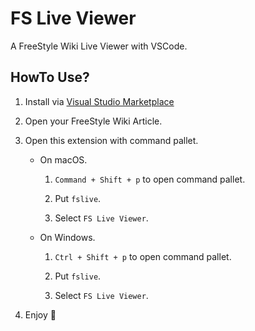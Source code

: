 # FS Live Viewer

A FreeStyle Wiki Live Viewer with VSCode.

## HowTo Use?

1. Install via [Visual Studio Marketplace](https://marketplace.visualstudio.com/items?itemName=KazukiIsogai.FS-Live-Viewer)

2. Open your FreeStyle Wiki Article.

3. Open this extension with command pallet.

    + On macOS.

        1. `Command + Shift + p` to open command pallet.

        2. Put `fslive`.

        3. Select `FS Live Viewer`.

    + On Windows.

        1. `Ctrl + Shift + p` to open command pallet.

        2. Put `fslive`.

        3. Select `FS Live Viewer`.

4. Enjoy 🎉